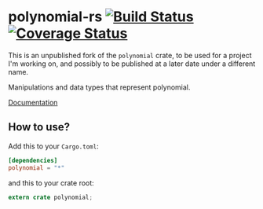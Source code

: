 # polynomial-rs [![Build Status](https://travis-ci.org/gifnksm/polynomial-rs.svg)](https://travis-ci.org/gifnksm/polynomial-rs) [![Coverage Status](https://coveralls.io/repos/gifnksm/polynomial-rs/badge.svg?branch=master&service=github)](https://coveralls.io/github/gifnksm/polynomial-rs?branch=master)

This is an unpublished fork of the ``polynomial`` crate, to be used for a project I'm working on, and possibly to be published at a later date under a different name.

Manipulations and data types that represent polynomial.

[Documentation](http://gifnksm.github.io/polynomial-rs)

## How to use?

Add this to your `Cargo.toml`:

```toml
[dependencies]
polynomial = "*"
```

and this to your crate root:

```rust
extern crate polynomial;
```
